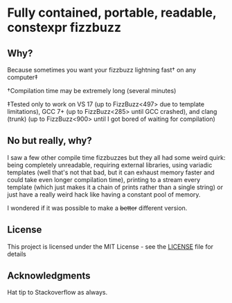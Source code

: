 # Fully contained, portable, readable, constexpr fizzbuzz


## Why?

Because sometimes you want your fizzbuzz lightning fast&dagger; on any computer&Dagger;

&dagger;Compilation time may be extremely long (several minutes)

&Dagger;Tested only to work on VS 17 (up to FizzBuzz<497> due to template limitations), GCC 7+ (up to FizzBuzz<285> until GCC crashed), and clang (trunk) (up to FizzBuzz<900> until I got bored of waiting for compilation)

## No but really, why?

I saw a few other compile time fizzbuzzes but they all had some weird quirk: being completely unreadable, requiring external libraries, using variadic templates (well that's not that bad, but it can exhaust memory faster and could take even longer compilation time), printing to a stream every template (which just makes it a chain of prints rather than a single string) or just have a really weird hack like having a constant pool of memory.

I wondered if it was possible to make a ~~better~~ different version.

## License

This project is licensed under the MIT License - see the [LICENSE](LICENSE) file for details

## Acknowledgments

Hat tip to Stackoverflow as always.
